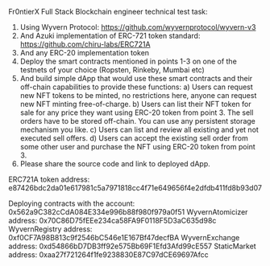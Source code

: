 Fr0ntierX Full Stack Blockchain engineer technical test task:
1. Using Wyvern Protocol: https://github.com/wyvernprotocol/wyvern-v3
2. And Azuki implementation of ERC-721 token standard: https://github.com/chiru-labs/ERC721A
3. And any ERC-20 implementation token
4. Deploy the smart contracts mentioned in points 1-3 on one of the testnets of your choice (Ropsten, Rinkeby, Mumbai etc)
5. And build simple dApp that would use these smart contracts and their off-chain capabilities to provide these functions:
a) Users can request new NFT tokens to be minted, no restrictions here, anyone can request new NFT minting free-of-charge.
b) Users can list their NFT token for sale for any price they want using ERC-20 token from point 3. The sell orders have to be stored off-chain. You can use any persistent storage mechanism you like. 
c) Users can list and review all existing and yet not executed sell offers.
d) Users can accept the existing sell order from some other user and purchase the NFT using ERC-20 token from point 3.
6. Please share the source code and link to deployed dApp.

ERC721A token address: e87426bdc2da01e617981c5a7971818cc4f71e649656f4e2dfdb411fd8b93d07

Deploying contracts with the account: 0x562a9C382cCdA084E334e996b88f980f979a0f51
WyvernAtomicizer address:  0x70C86D75fEEe234ca58FA9F0118F5D3aC635d98c
WyvernRegistry address:  0xf0CF7A98B813c9f2546bC546e1E167Bf47decfBA
WyvernExchange address:  0xd54866bD7DB3ff92e575Bb69F1Efd3Afd99cE557
StaticMarket address:  0xaa27f721264f1fe9238830E87C97dCE69697Afcc
